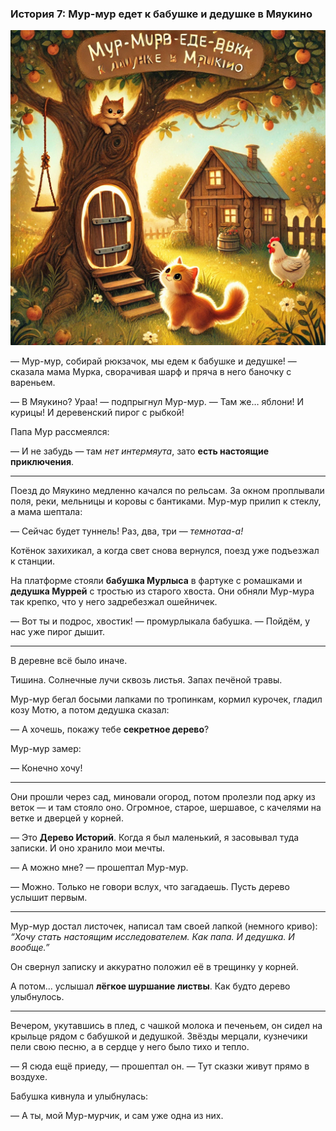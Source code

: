 ### **История 7: Мур-мур едет к бабушке и дедушке в Мяукино**

![story-7](../_assets/img/story-7.webp)

— Мур-мур, собирай рюкзачок, мы едем к бабушке и дедушке! — сказала мама Мурка, сворачивая шарф и пряча в него баночку с вареньем.

— В Мяукино? Ураа! — подпрыгнул Мур-мур. — Там же… яблони! И курицы! И деревенский пирог с рыбкой!

Папа Мур рассмеялся:

— И не забудь — там *нет интермяута*, зато **есть настоящие приключения**.

---

Поезд до Мяукино медленно качался по рельсам. За окном проплывали поля, реки, мельницы и коровы с бантиками. Мур-мур прилип к стеклу, а мама шептала:

— Сейчас будет туннель! Раз, два, три — *темнотаа-а!*

Котёнок захихикал, а когда свет снова вернулся, поезд уже подъезжал к станции.

На платформе стояли **бабушка Мурлыса** в фартуке с ромашками и **дедушка Муррей** с тростью из старого хвоста. Они обняли Мур-мура так крепко, что у него задребезжал ошейничек.

— Вот ты и подрос, хвостик! — промурлыкала бабушка. — Пойдём, у нас уже пирог дышит.

---

В деревне всё было иначе.

Тишина. Солнечные лучи сквозь листья. Запах печёной травы.

Мур-мур бегал босыми лапками по тропинкам, кормил курочек, гладил козу Мотю, а потом дедушка сказал:

— А хочешь, покажу тебе **секретное дерево**?

Мур-мур замер:

— Конечно хочу!

---

Они прошли через сад, миновали огород, потом пролезли под арку из веток — и там стояло оно. Огромное, старое, шершавое, с качелями на ветке и дверцей у корней.

— Это **Дерево Историй**. Когда я был маленький, я засовывал туда записки. И оно хранило мои мечты.

— А можно мне? — прошептал Мур-мур.

— Можно. Только не говори вслух, что загадаешь. Пусть дерево услышит первым.

---

Мур-мур достал листочек, написал там своей лапкой (немного криво):  
*“Хочу стать настоящим исследователем. Как папа. И дедушка. И вообще.”*

Он свернул записку и аккуратно положил её в трещинку у корней.

А потом... услышал **лёгкое шуршание листвы**. Как будто дерево улыбнулось.

---

Вечером, укутавшись в плед, с чашкой молока и печеньем, он сидел на крыльце рядом с бабушкой и дедушкой. Звёзды мерцали, кузнечики пели свою песню, а в сердце у него было тихо и тепло.

— Я сюда ещё приеду, — прошептал он. — Тут сказки живут прямо в воздухе.

Бабушка кивнула и улыбнулась:

— А ты, мой Мур-мурчик, и сам уже одна из них.

